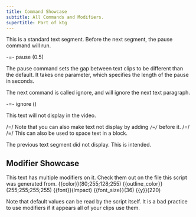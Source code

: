 ```yaml
---
title: Command Showcase
subtitle: All Commands and Modifiers.
supertitle: Part of ktg
---
```


This is a standard text segment. Before the next segment, the pause command will run.

-=- pause (0.5)

The pause command sets the gap between text clips to be different than the default.
It takes one parameter, which specifies the length of the pause in seconds.

The next command is called ignore, and will ignore the next text paragraph.

-=- ignore ()

This text will not display in the video.

/=/ Note that you can also make text not display by adding `/=/` before it.
/=/
/=/ This can also be used to space text in a block.

The previous text segment did not display. This is intended.

## Modifier Showcase

This text has multiple modifiers on it. Check them out on the file this script was generated from.
{{color}}(80;255;128;255)
{{outline_color}}(255;255;255;255)
{{font}}(Impact)
{{font_size}}(36)
{{y}}(220)

Note that default values can be read by the script itself. It is a bad practice to use modifiers
if it appears all of your clips use them.
